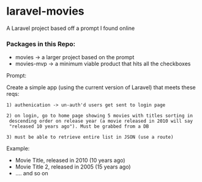 # laravel-movies
A Laravel project based off a prompt I found online

### Packages in this Repo:
 - movies 		-> a larger project based on the prompt
 - movies-mvp 	-> a minimum viable product that hits all the checkboxes

Prompt:

Create a simple app (using the current version of Laravel) that meets these reqs:
	
	1) authenication -> un-auth'd users get sent to login page
	
	2) on login, go to home page showing 5 movies with titles sorting in
	 descending order on release year (a movie released in 2010 will say 
	 "released 10 years ago"). Must be grabbed from a DB

	3) must be able to retrieve entire list in JSON (use a route)

Example:

 - Movie Title, released in 2010 (10 years ago)
 - Movie Title 2, released in 2005 (15 years ago)
 - .... and so on
